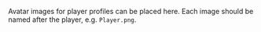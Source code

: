 Avatar images for player profiles can be placed here. Each image should be named after the player, e.g. `Player.png`.
